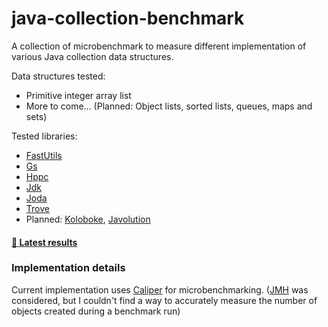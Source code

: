 java-collection-benchmark
=========================
A collection of microbenchmark to measure different implementation of various Java collection data structures.

Data structures tested:
* Primitive integer array list
* More to come... (Planned: Object lists, sorted lists, queues, maps and sets)

Tested libraries:
* [FastUtils](http://fastutil.di.unimi.it/)
* [Gs](https://github.com/goldmansachs/gs-collection)
* [Hppc](http://labs.carrotsearch.com/hppc.html)
* [Jdk](http://docs.oracle.com/javase/7/docs/api/java/util/package-summary.html)
* [Joda](http://www.joda.org/joda-primitives/)
* [Trove](https://bitbucket.org/robeden/trove/)
* Planned: [Koloboke](https://github.com/OpenHFT/Koloboke), [Javolution](http://javolution.org/)

#### [:checkered_flag: Latest results](http://marcotc.github.io/java-collection-benchmark-results.htm)

### Implementation details
Current implementation uses [Caliper](https://code.google.com/p/caliper/) for microbenchmarking. ([JMH](http://openjdk.java.net/projects/code-tools/jmh/) was considered, but I couldn't find a way to accurately measure the number of objects created during a benchmark run)
